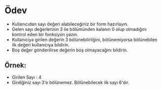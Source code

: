 # Ödev
- Kullanıcıdan sayı değeri alabileceğiniz bir form hazırlayın.
- Gelen sayı değerlerinin 3 ile bölümünden kalanın 0 olup olmadığını kontrol eden bir fonksiyon yazın.
- Kullanıcıya girilen değerin 3 bölünebilirliğini, bölünemiyorsa bölünebilen ilk değeri kullanıcıya bildirin.
- Boş değer gönderilirse değerin boş olmayacağını bildirin.


## Örnek:

- Girilen Sayı : 4
- Girdiğiniz sayı 3'e bölünemez. Bölünebilecek ilk sayı 6'dır.